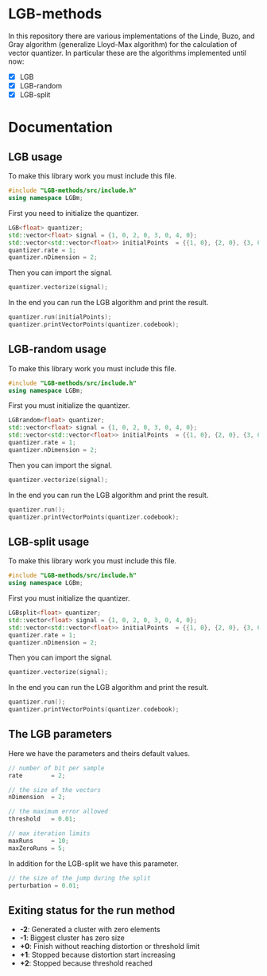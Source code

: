 # LGB-methods
In this repository there are various implementations of the Linde, Buzo, and Gray algorithm (generalize Lloyd-Max algorithm) for the calculation of vector quantizer. In particular these are the algorithms implemented until now:

- [x] LGB
- [x] LGB-random
- [x] LGB-split

# Documentation

## LGB usage

To make this library work you must include this file.
```cpp
#include "LGB-methods/src/include.h"
using namespace LGBm;
```

First you need to initialize the quantizer.
```cpp
LGB<float> quantizer;
std::vector<float> signal = {1, 0, 2, 0, 3, 0, 4, 0};
std::vector<std::vector<float>> initialPoints  = {{1, 0}, {2, 0}, {3, 0}, {4, 0}};
quantizer.rate = 1;
quantizer.nDimension = 2;
```

Then you can import the signal.
```cpp
quantizer.vectorize(signal);
```

In the end you can run the LGB algorithm and print the result.
```cpp
quantizer.run(initialPoints);
quantizer.printVectorPoints(quantizer.codebook);
```

## LGB-random usage

To make this library work you must include this file.
```cpp
#include "LGB-methods/src/include.h"
using namespace LGBm;
```

First you must initialize the quantizer.
```cpp
LGBrandom<float> quantizer;
std::vector<float> signal = {1, 0, 2, 0, 3, 0, 4, 0};
std::vector<std::vector<float>> initialPoints  = {{1, 0}, {2, 0}, {3, 0}, {4, 0}};
quantizer.rate = 1;
quantizer.nDimension = 2;
```

Then you can import the signal.
```cpp
quantizer.vectorize(signal);
```

In the end you can run the LGB algorithm and print the result.
```cpp
quantizer.run();
quantizer.printVectorPoints(quantizer.codebook);
```

## LGB-split usage

To make this library work you must include this file.
```cpp
#include "LGB-methods/src/include.h"
using namespace LGBm;
```

First you must initialize the quantizer.
```cpp
LGBsplit<float> quantizer;
std::vector<float> signal = {1, 0, 2, 0, 3, 0, 4, 0};
std::vector<std::vector<float>> initialPoints  = {{1, 0}, {2, 0}, {3, 0}, {4, 0}};
quantizer.rate = 1;
quantizer.nDimension = 2;
```

Then you can import the signal.
```cpp
quantizer.vectorize(signal);
```

In the end you can run the LGB algorithm and print the result.
```cpp
quantizer.run();
quantizer.printVectorPoints(quantizer.codebook);
```


## The LGB parameters

Here we have the parameters and theirs default values.
```cpp
// number of bit per sample
rate        = 2;

// the size of the vectors
nDimension  = 2;

// the maximum error allowed
threshold   = 0.01;

// max iteration limits
maxRuns     = 10;
maxZeroRuns = 5;
```
In addition for the LGB-split we have this parameter.
```cpp
// the size of the jump during the split
perturbation = 0.01;
```

## Exiting status for the run method

- **-2**: Generated a cluster with zero elements
- **-1**: Biggest cluster has zero size
- **+0**: Finish without reaching distortion or threshold limit
- **+1**: Stopped because distortion start increasing
- **+2**: Stopped because threshold reached